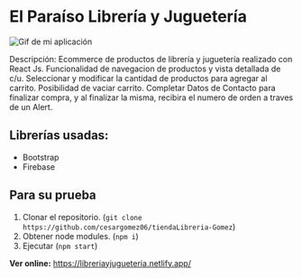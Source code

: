 # El Paraíso Librería y Juguetería

![Gif de mi aplicación ](https://media.giphy.com/media/OY8FEOHJEEoHld9WDY/giphy.gif)

Descripción: Ecommerce de productos de librería y juguetería realizado con React Js. Funcionalidad de navegacion de productos y vista detallada de c/u. Seleccionar y modificar la cantidad de productos para agregar al carrito. Posibilidad de vaciar carrito. Completar Datos de Contacto para finalizar compra, y al finalizar la misma, recibira el numero de orden a traves de un Alert.



## Librerías usadas:

- Bootstrap
- Firebase

## Para su prueba

1. Clonar el repositorio. (`git clone https://github.com/cesargomez06/tiendaLibreria-Gomez`)
2. Obtener node modules. (`npm i`)
3. Ejecutar (`npm start`)

**Ver online:** https://libreriayjugueteria.netlify.app/

